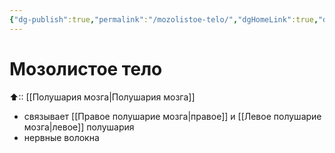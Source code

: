 ```yaml
---
{"dg-publish":true,"permalink":"/mozolistoe-telo/","dgHomeLink":true,"dgPassFrontmatter":false}
---
```



# Мозолистое тело
⬆:: [[Полушария мозга|Полушария мозга]] 
- связывает [[Правое полушарие мозга|правое]] и [[Левое полушарие мозга|левое]] полушария
- нервные волокна
